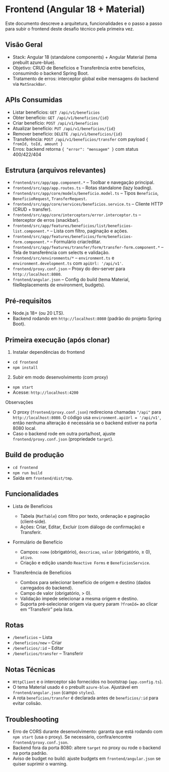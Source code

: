 # Frontend (Angular 18 + Material)

Este documento descreve a arquitetura, funcionalidades e o passo a passo para subir o frontend deste desafio técnico pela primeira vez.

## Visão Geral

- Stack: Angular 18 (standalone components) + Angular Material (tema prebuilt azure-blue).
- Objetivo: CRUD de Benefícios e Transferência entre benefícios, consumindo o backend Spring Boot.
- Tratamento de erros: interceptor global exibe mensagens do backend via `MatSnackBar`.

## APIs Consumidas

- Listar benefícios: `GET /api/v1/beneficios`
- Obter benefício: `GET /api/v1/beneficios/{id}`
- Criar benefício: `POST /api/v1/beneficios`
- Atualizar benefício: `PUT /api/v1/beneficios/{id}`
- Remover benefício: `DELETE /api/v1/beneficios/{id}`
- Transferência: `POST /api/v1/beneficios/transfer` com payload `{ fromId, toId, amount }`
- Erros: backend retorna `{ "error": "mensagem" }` com status 400/422/404

## Estrutura (arquivos relevantes)

- `frontend/src/app/app.component.*` – Toolbar e navegação principal.
- `frontend/src/app/app.routes.ts` – Rotas standalone (lazy loading).
- `frontend/src/app/core/models/beneficio.model.ts` – Tipos `Beneficio`, `BeneficioRequest`, `TransferRequest`.
- `frontend/src/app/core/services/beneficios.service.ts` – Cliente HTTP (CRUD + transfer).
- `frontend/src/app/core/interceptors/error.interceptor.ts` – Interceptor de erros (snackbar).
- `frontend/src/app/features/beneficios/list/beneficios-list.component.*` – Lista com filtro, paginação e ações.
- `frontend/src/app/features/beneficios/form/beneficios-form.component.*` – Formulário criar/editar.
- `frontend/src/app/features/transfer/form/transfer-form.component.*` – Tela de transferência com selects e validação.
- `frontend/src/environments/*` – `environment.ts` e `environment.development.ts` com `apiUrl: '/api/v1'`.
- `frontend/proxy.conf.json` – Proxy do dev-server para `http://localhost:8080`.
- `frontend/angular.json` – Config do build (tema Material, fileReplacements de environment, budgets).

## Pré‑requisitos

- Node.js 18+ (ou 20 LTS).
- Backend rodando em `http://localhost:8080` (padrão do projeto Spring Boot).

## Primeira execução (após clonar)

1) Instalar dependências do frontend
- `cd frontend`
- `npm install`

2) Subir em modo desenvolvimento (com proxy)
- `npm start`
- Acesse: `http://localhost:4200`

Observações
- O proxy (`frontend/proxy.conf.json`) redireciona chamadas `"/api"` para `http://localhost:8080`. O código usa `environment.apiUrl = '/api/v1'`, então nenhuma alteração é necessária se o backend estiver na porta 8080 local.
- Caso o backend rode em outra porta/host, ajuste `frontend/proxy.conf.json` (propriedade `target`).

## Build de produção

- `cd frontend`
- `npm run build`
- Saída em `frontend/dist/tmp`.

## Funcionalidades

- Lista de Benefícios
  - Tabela (`MatTable`) com filtro por texto, ordenação e paginação (client‑side).
  - Ações: Criar, Editar, Excluir (com diálogo de confirmação) e Transferir.

- Formulário de Benefício
  - Campos: `nome` (obrigatório), `descricao`, `valor` (obrigatório, ≥ 0), `ativo`.
  - Criação e edição usando `Reactive Forms` e `BeneficiosService`.

- Transferência de Benefícios
  - Combos para selecionar benefício de origem e destino (dados carregados do backend).
  - Campo de valor (obrigatório, > 0).
  - Validação impede selecionar a mesma origem e destino.
  - Suporta pré‑selecionar origem via query param `?fromId=` ao clicar em “Transferir” pela lista.

## Rotas

- `/beneficios` – Lista
- `/beneficios/new` – Criar
- `/beneficios/:id` – Editar
- `/beneficios/transfer` – Transferir

## Notas Técnicas

- `HttpClient` e o interceptor são fornecidos no bootstrap (`app.config.ts`).
- O tema Material usado é o prebuilt `azure-blue`. Ajustável em `frontend/angular.json` (campo `styles`).
- A rota `beneficios/transfer` é declarada antes de `beneficios/:id` para evitar colisão.

## Troubleshooting

- Erro de CORS durante desenvolvimento: garanta que está rodando com `npm start` (usa o proxy). Se necessário, confira/encontre `frontend/proxy.conf.json`.
- Backend fora da porta 8080: altere `target` no proxy ou rode o backend na porta padrão.
- Aviso de budget no build: ajuste budgets em `frontend/angular.json` se quiser suprimir o warning.

